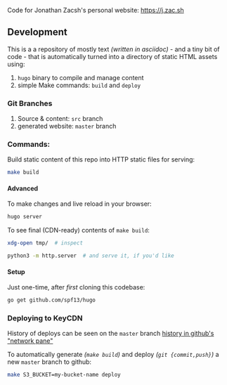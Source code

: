 Code for Jonathan Zacsh's personal website: https://j.zac.sh

## Development

This is a a repository of mostly text _(written in asciidoc)_ - and a tiny bit
of code - that is automatically turned into a directory of static HTML assets
using:
  1. `hugo` binary to compile and manage content
  1. simple Make commands: `build` and `deploy`

### Git Branches
  1. Source & content: `src` branch
  2. generated website: `master` branch

### Commands:

Build static content of this repo into HTTP static files for serving:
```bash
make build
```

#### Advanced

To make changes and live reload in your browser:
```bash
hugo server
```

To see final (CDN-ready) contents of `make build`:
```bash
xdg-open tmp/  # inspect

python3 -m http.server  # and serve it, if you'd like
```

#### Setup

Just one-time, after *first* cloning this codebase:
```bash
go get github.com/spf13/hugo
```

### Deploying to KeyCDN

History of deploys can be seen on the `master` branch
[history in github's "network pane"](https://github.com/jzacsh/jzacsh.github.com/network)

To automatically generate _(`make build`)_ and deploy _(`git {commit,push}`)_
a new `master` branch to github:
```bash
make S3_BUCKET=my-bucket-name deploy
```
